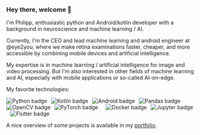 ### Hey there, welcome 👋
I'm Philipp, enthusiastic python and Android/kotlin developer with a background in neuroscience and machine learning / AI.

Currently, I'm the CEO and lead machine learning and android engineer at @eye2you, where we make retina examinations faster, cheaper, and more accessible by combining mobile devices and artificial intelligence.

My expertise is in machine learning / artificial intelligence for image and video processing. But I'm also interested in other fields of machine learning and AI, especially with mobile applications or so-called AI-on-edge. 

My favorite technologies:

<img src="https://img.shields.io/badge/-Python-3776AB?logo=python&logoColor=white" alt="Python badge" class="project-wrapper__text-badge"/>⠀<img src="https://img.shields.io/badge/-Kotlin-7F52FF?logo=kotlin&logoColor=white" alt="Kotlin badge" class="project-wrapper__text-badge"/>⠀<img src="https://img.shields.io/badge/-Android-3DDC84?logo=android&logoColor=white" alt="Android badge" class="project-wrapper__text-badge"/>⠀<img src="https://img.shields.io/badge/-Pandas-150458?logo=pandas&logoColor=white" alt="Pandas badge" class="project-wrapper__text-badge"/>⠀<img src="https://img.shields.io/badge/-OpenCV-5C3EE8?logo=opencv&logoColor=white" alt="OpenCV badge" class="project-wrapper__text-badge"/>⠀<img src="https://img.shields.io/badge/-PyTorch-EE4C2C?logo=pytorch&logoColor=white" alt="PyTorch badge" class="project-wrapper__text-badge"/>⠀⠀<img src="https://img.shields.io/badge/-Docker-2496ED?logo=docker&logoColor=white" alt="Docker badge" class="project-wrapper__text-badge"/>⠀<img src="https://img.shields.io/badge/-Jupyter-F37626?logo=jupyter&logoColor=white" alt="Jupyter badge" class="project-wrapper__text-badge"/>⠀<img src="https://img.shields.io/badge/-Flutter-02569B?logo=python&logoColor=white" alt="Flutter badge" class="project-wrapper__text-badge"/>

A nice overview of some projects is available in my [portfolio](https://phillies.github.io).

<!--
**phillies/phillies** is a ✨ _special_ ✨ repository because its `README.md` (this file) appears on your GitHub profile.

Here are some ideas to get you started:

- 🔭 I’m currently working on ...
- 🌱 I’m currently learning ...
- 👯 I’m looking to collaborate on ...
- 🤔 I’m looking for help with ...
- 💬 Ask me about ...
- 📫 How to reach me: ...
- 😄 Pronouns: ...
- ⚡ Fun fact: ...
-->
